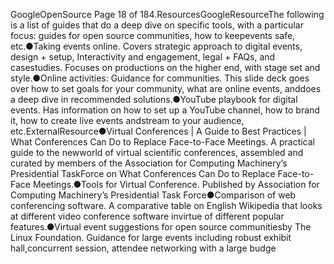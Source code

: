 ---
---

Google​OpenSource ​Page 18 of 184.ResourcesGoogleResourceThe following is a list of guides that do a deep dive on specific tools, with a particular focus: guides for open source communities, how to keepevents safe, etc.●Taking events online.​ Covers strategic approach to digital events, design + setup, Interactivity and engagement, legal + FAQs, and casestudies. Focuses on productions on the higher end, with stage set and style.●Online activities: Guidance for communities.​ This slide deck goes over how to set goals for your community, what are online events, anddoes a deep dive in recommended solutions.●YouTube playbook for digital events.​ Has information on how to set up a YouTube channel, how to brand it, how to create live events andstream to your audience, etc.ExternalResource●Virtual Conferences | A Guide to Best Practices | What Conferences Can Do to Replace Face-to-Face Meetings​. A practical guide to the newworld of virtual scientific conferences, assembled and curated by members of the Association for Computing Machinery’s Presidential TaskForce on What Conferences Can Do to Replace Face-to-Face Meetings.●Tools for Virtual Conference​. Published by Association for Computing Machinery’s Presidential Task Force●Comparison of web conferencing software.​ A comparative table on English Wikipedia that looks at different video conference software invirtue of different popular features.●Virtual event suggestions for open source communities​ by The Linux Foundation. Guidance for large events including robust exhibit hall,concurrent session, attendee networking with a large budge	